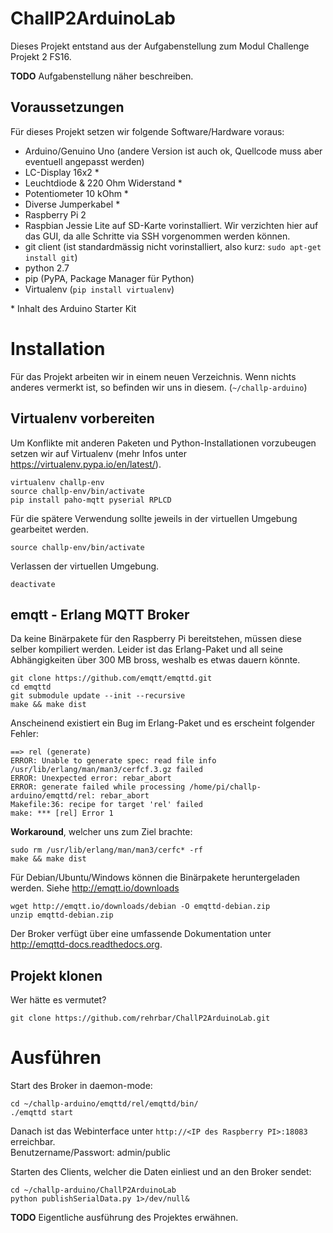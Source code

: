 # ChallP2ArduinoLab
Dieses Projekt entstand aus der Aufgabenstellung zum Modul Challenge Projekt 2 FS16.

**TODO** Aufgabenstellung näher beschreiben.

## Voraussetzungen
Für dieses Projekt setzen wir folgende Software/Hardware voraus:
* Arduino/Genuino Uno (andere Version ist auch ok, Quellcode muss aber eventuell angepasst werden)
* LC-Display 16x2 *
* Leuchtdiode & 220 Ohm Widerstand *
* Potentiometer 10 kOhm *
* Diverse Jumperkabel *
* Raspberry Pi 2
* Raspbian Jessie Lite auf SD-Karte vorinstalliert. Wir verzichten hier auf das GUI, da alle Schritte via SSH vorgenommen werden können.
* git client (ist standardmässig nicht vorinstalliert, also kurz: `sudo apt-get install git`)
* python 2.7
* pip (PyPA, Package Manager für Python)
* Virtualenv (`pip install virtualenv`)

\* Inhalt des Arduino Starter Kit

# Installation

Für das Projekt arbeiten wir in einem neuen Verzeichnis. Wenn nichts anderes vermerkt ist, so befinden wir uns in diesem. (`~/challp-arduino`)

## Virtualenv vorbereiten

Um Konflikte mit anderen Paketen und Python-Installationen vorzubeugen setzen wir auf Virtualenv (mehr Infos unter https://virtualenv.pypa.io/en/latest/).
```
virtualenv challp-env
source challp-env/bin/activate
pip install paho-mqtt pyserial RPLCD
```

Für die spätere Verwendung sollte jeweils in der virtuellen Umgebung gearbeitet werden.
```
source challp-env/bin/activate
```

Verlassen der virtuellen Umgebung.
```
deactivate
```

## emqtt - Erlang MQTT Broker

Da keine Binärpakete für den Raspberry Pi bereitstehen, müssen diese selber kompiliert werden. Leider ist das Erlang-Paket und all seine Abhängigkeiten über 300 MB bross, weshalb es etwas dauern könnte.

```
git clone https://github.com/emqtt/emqttd.git
cd emqttd
git submodule update --init --recursive
make && make dist
```

Anscheinend existiert ein Bug im Erlang-Paket und es erscheint folgender Fehler:
```
==> rel (generate)
ERROR: Unable to generate spec: read file info /usr/lib/erlang/man/man3/cerfcf.3.gz failed
ERROR: Unexpected error: rebar_abort
ERROR: generate failed while processing /home/pi/challp-arduino/emqttd/rel: rebar_abort
Makefile:36: recipe for target 'rel' failed
make: *** [rel] Error 1
```
**Workaround**, welcher uns zum Ziel brachte:
```
sudo rm /usr/lib/erlang/man/man3/cerfc* -rf
make && make dist
```

Für Debian/Ubuntu/Windows können die Binärpakete heruntergeladen werden. Siehe http://emqtt.io/downloads
```
wget http://emqtt.io/downloads/debian -O emqttd-debian.zip
unzip emqttd-debian.zip
```

Der Broker verfügt über eine umfassende Dokumentation unter http://emqttd-docs.readthedocs.org.

## Projekt klonen

Wer hätte es vermutet?
```
git clone https://github.com/rehrbar/ChallP2ArduinoLab.git
```

# Ausführen

Start des Broker in daemon-mode:
```
cd ~/challp-arduino/emqttd/rel/emqttd/bin/
./emqttd start
```
Danach ist das Webinterface unter `http://<IP des Raspberry PI>:18083` erreichbar.  
Benutzername/Passwort: admin/public

Starten des Clients, welcher die Daten einliest und an den Broker sendet:
```
cd ~/challp-arduino/ChallP2ArduinoLab
python publishSerialData.py 1>/dev/null&
```

**TODO** Eigentliche ausführung des Projektes erwähnen.
